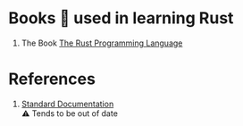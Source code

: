 # Books :book: used in learning Rust

1. The Book [The Rust Programming Language](https://doc.rust-lang.org/book/index.html)

# References

1. [Standard Documentation](https://doc.rust-lang.org/reference.html)   
:warning: Tends to be out of date 
